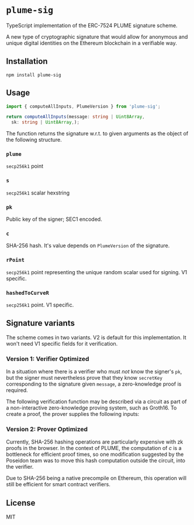 `plume-sig`
==============
TypeScript implementation of the ERC-7524 PLUME signature scheme.

A new type of cryptographic signature that would allow for anonymous and unique digital identities on the Ethereum blockchain in a verifiable way.

## Installation
`npm install plume-sig`

## Usage

```ts
import { computeAllInputs, PlumeVersion } from 'plume-sig';

return computeAllInputs(message: string | Uint8Array,
  sk: string | Uint8Array,);
```

The function returns the signature w.r.t. to given arguments as the object of the following structure.
### `plume`
`secp256k1` point
### `s`
`secp256k1` scalar hexstring
### `pk`
Public key of the signer; SEC1 encoded.
### `c`
SHA-256 hash. It's value depends on `PlumeVersion` of the signature.
### `rPoint`
`secp256k1` point representing the unique random scalar used for signing. V1 specific.
### `hashedToCurveR`
`secp256k1` point. V1 specific.

## Signature variants
The scheme comes in two variants. V2 is default for this implementation. It won't need V1 specific fields for it verification.

### Version 1: Verifier Optimized

In a situation where there is a verifier who must *not* know the signer's `pk`, but the signer must nevertheless prove that they know `secretKey` corresponding to the signature given `message`, a zero-knowledge proof is required.

The following verification function may be described via a circuit as part of a non-interactive zero-knowledge proving system, such as Groth16. To create a proof, the prover supplies the following inputs:

### Version 2: Prover Optimized

Currently, SHA-256 hashing operations are particularly expensive with zk proofs in the browser. In the context of PLUME, the computation of $c$ is a bottleneck for efficient proof times, so one modification suggested by the Poseidon team was to move this hash computation outside the circuit, into the verifier.

Due to SHA-256 being a native precompile on Ethereum, this operation will still be efficient for smart contract verifiers.

## License
MIT
